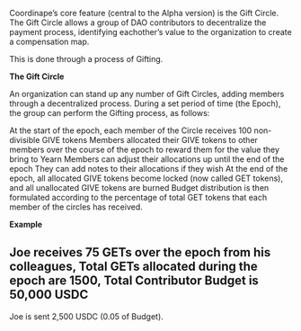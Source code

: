 Coordinape’s core feature (central to the Alpha version) is the Gift Circle.  The Gift Circle allows a group of DAO contributors to decentralize the payment process, identifying eachother’s value to the organization to create a compensation map.

This is done through a process of Gifting.  

**The Gift Circle**

An organization can stand up any number of Gift Circles, adding members through a decentralized process.  During a set period of time (the Epoch), the group can perform the Gifting process, as follows:

At the start of the epoch, each member of the Circle receives 100 non-divisible GIVE tokens
Members allocated their GIVE tokens to other members over the course of the epoch to reward them for the value they bring to Yearn
Members can adjust their allocations up until the end of the epoch
They can add notes to their allocations if they wish
At the end of the epoch, all allocated GIVE tokens become locked (now called GET tokens), and all unallocated GIVE tokens are burned
Budget distribution is then formulated according to the percentage of total GET tokens that each member of the circles has received.

**Example**

Joe receives 75 GETs over the epoch from his colleagues,
Total GETs allocated during the epoch are 1500, 
Total Contributor Budget is 50,000 USDC
------------------------------------------------------
Joe is sent 2,500  USDC (0.05 of Budget).
